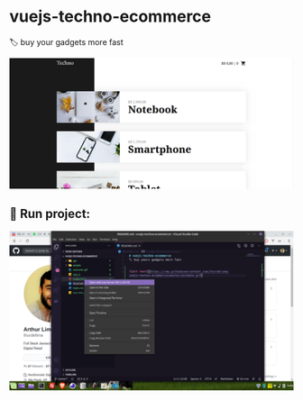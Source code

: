 # vuejs-techno-ecommerce
🏷️ buy your gadgets more fast


![alt text](https://raw.githubusercontent.com/thurdelima/vuejs-techno-ecommerce/master/animate.gif)


## 🏁 Run project:

 <img src="runproject.png"/>
